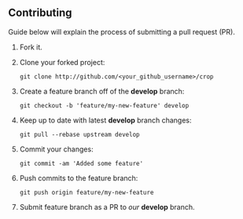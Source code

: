 ## Contributing

Guide below will explain the process of submitting a pull request (PR).

1. Fork it.

1. Clone your forked project:

   ```
   git clone http://github.com/<your_github_username>/crop
   ```

1. Create a feature branch off of the **develop** branch:

   ```
   git checkout -b 'feature/my-new-feature' develop
   ```

1. Keep up to date with latest **develop** branch changes:

   ```
   git pull --rebase upstream develop
   ```

1. Commit your changes:

   ```
   git commit -am 'Added some feature'
   ```

1. Push commits to the feature branch:

   ```
   git push origin feature/my-new-feature
   ```

1. Submit feature branch as a PR to _our_ **develop** branch.
